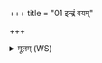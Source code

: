 +++
title = "01 इन्द्रं वयम्"

+++
<details><summary>मूलम् (WS)</summary>

इन्द्रं वयं वणिजं हवामहे स नस्त्राता पुर एतु प्रजानन् ।  
घ्नन्नरातिं परिपन्थिनं मृगं स ईशानो धनदा अस्तु मह्यम्॥ ॥ १ ॥
</details>
